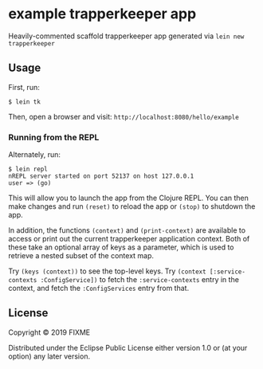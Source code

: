 # example trapperkeeper app

Heavily-commented scaffold trapperkeeper app generated via `lein new trapperkeeper`

## Usage

First, run:

    $ lein tk

Then, open a browser and visit: `http://localhost:8080/hello/example`

### Running from the REPL

Alternately, run:

    $ lein repl
    nREPL server started on port 52137 on host 127.0.0.1
    user => (go)

This will allow you to launch the app from the Clojure REPL. You can then make
changes and run `(reset)` to reload the app or `(stop)` to shutdown the app.

In addition, the functions `(context)` and `(print-context)` are available to
access or print out the current trapperkeeper application context. Both of these take an
optional array of keys as a parameter, which is used to retrieve a nested
subset of the context map.

Try `(keys (context))` to see the top-level keys.
Try `(context [:service-contexts :ConfigService])` to
fetch the `:service-contexts` entry in the context, and
fetch the `:ConfigServices` entry from that.

## License

Copyright © 2019 FIXME

Distributed under the Eclipse Public License either version 1.0 or (at
your option) any later version.
